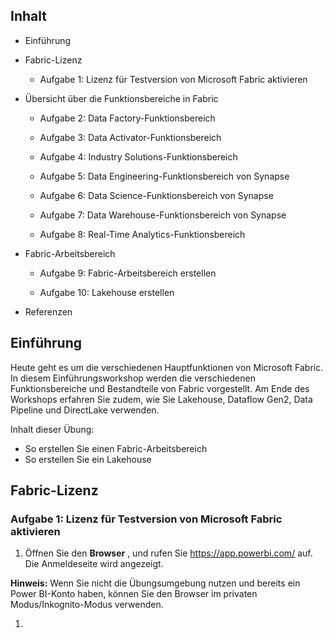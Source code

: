 ## Inhalt
- Einführung	

- Fabric-Lizenz	
    
    - Aufgabe 1: Lizenz für Testversion von Microsoft Fabric aktivieren
    
- Übersicht über die Funktionsbereiche in Fabric	

    - Aufgabe 2: Data Factory-Funktionsbereich	

    - Aufgabe 3: Data Activator-Funktionsbereich	

    - Aufgabe 4: Industry Solutions-Funktionsbereich	

    - Aufgabe 5: Data Engineering-Funktionsbereich von Synapse	

    - Aufgabe 6: Data Science-Funktionsbereich von Synapse	

    - Aufgabe 7: Data Warehouse-Funktionsbereich von Synapse	

    - Aufgabe 8: Real-Time Analytics-Funktionsbereich

- Fabric-Arbeitsbereich	

    - Aufgabe 9: Fabric-Arbeitsbereich erstellen	

    - Aufgabe 10: Lakehouse erstellen	

- Referenzen	

## Einführung

Heute geht es um die verschiedenen Hauptfunktionen von Microsoft Fabric. In diesem
Einführungsworkshop werden die verschiedenen Funktionsbereiche und Bestandteile von Fabric vorgestellt. Am Ende des Workshops erfahren Sie zudem, wie Sie Lakehouse, Dataflow Gen2, Data Pipeline und DirectLake verwenden.

Inhalt dieser Übung:

- So erstellen Sie einen Fabric-Arbeitsbereich
- So erstellen Sie ein Lakehouse

## Fabric-Lizenz

### Aufgabe 1: Lizenz für Testversion von Microsoft Fabric aktivieren

1. Öffnen Sie den **Browser** , und rufen Sie https://app.powerbi.com/ auf. Die Anmeldeseite wird angezeigt.

**Hinweis:** Wenn Sie nicht die Übungsumgebung nutzen und bereits ein Power BI-Konto haben, können Sie den Browser im privaten Modus/Inkognito-Modus verwenden.

1. 

